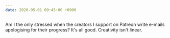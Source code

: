 ```yaml
---
date: 2020-05-01 09:45:00 +0900
---
```


Am I the only stressed when the creators I support on Patreon write e-mails apologising for their progress? It's all good. Creativity isn't linear.
